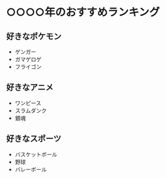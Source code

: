 # ○○○○年のおすすめランキング


## 好きなポケモン
- ゲンガー
- ガマゲロゲ
- フライゴン

## 好きなアニメ
- ワンピース
- スラムダンク
- 銀魂

## 好きなスポーツ
- バスケットボール
- 野球
- バレーボール

